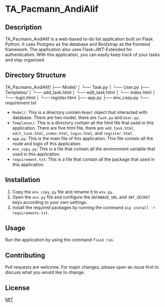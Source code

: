 # TA_Pacmann_AndiAlif

## Description
TA_Pacmann_AndiAlif is a web-based to-do list application built on Flask Python. It uses Postgres as the database and Bootstrap as the frontend framework. The application also uses Flask-JWT-Extended for authentication. With this application, you can easily keep track of your tasks and stay organized.

## Directory Structure

TA_Pacmann_AndiAlif/ 
├── Model/ 
│ └── Task.py
│ └── User.py
├── Templates/ 
│ └── add_task.html
│ └── edit_task.html
│ └── index.html
│ └── login.html
│ └── register.html
├── app.py 
├── env_copy.py 
└── requirement.txt

- `Model/`: This is a directory contain  `Model` object that interacted with database. There are two model, there are `Task.py` and `User.py`.
- `Templates/`: This is a directory contain all the html file that used in this application. There are five html file, there are `add_task.html`, `edit_task.html`, `index.html`, `login.html`, and `register.html`.
- `app.py`: This is the main file of this application. This file contain all the route and logic of this application.
- `env_copy.py`: This is a file that contain all the environment variable that used in this application.
- `requirement.txt`:  This is a file that contain all the package that used in this application.

## Installation
1. Copy the `env_copy.py` file and rename it to `env.py`.
2. Open the `env.py` file and configure the `DATABASE_URL` and `JWT_SECRET` keys according to your own settings.
3. Install the required packages by running the command `pip install -r requirements.txt`.

## Usage
Run the application by using the command `flask run`.

## Contributing
Pull requests are welcome. For major changes, please open an issue first to discuss what you would like to change.

## License
[MIT](https://choosealicense.com/licenses/mit/)